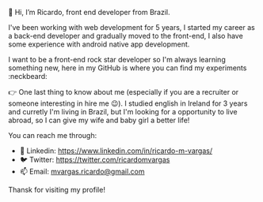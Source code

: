 👋 Hi, I’m Ricardo, front end developer from Brazil.

I've been working with web development for 5 years, I started my career as a back-end developer and gradually moved to the front-end, I also have some experience with android native app development.

I want to be a front-end rock star developer so I'm always learning something new, here in my GitHub is where you can find my experiments :neckbeard:

:point_right: One last thing to know about me (especially if you are a recruiter or someone interesting in hire me :wink:).
I studied english in Ireland for 3 years and curretly I'm living in Brazil, but I'm looking for a opportunity to live abroad, so I can give my wife and baby girl a better life!

You can reach me through:
- :bust_in_silhouette: Linkedin: https://www.linkedin.com/in/ricardo-m-vargas/
- :bird: Twitter: https://twitter.com/ricardomvargas
- 📫 Email: mvargas.ricardo@gmail.com

Thansk for visiting my profile!
